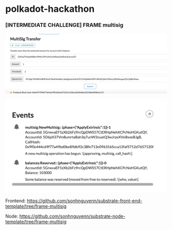 # polkadot-hackathon

### [INTERMEDIATE CHALLENGE] FRAME multisig

![FRAME multisig tx](multisig-tx.png)

![FRAME multisig event](multisig-event.png)

Frontend: https://github.com/sonhnguyenn/substrate-front-end-template/tree/frame-multisig

Node: https://github.com/sonhnguyenn/substrate-node-template/tree/frame-multisig
